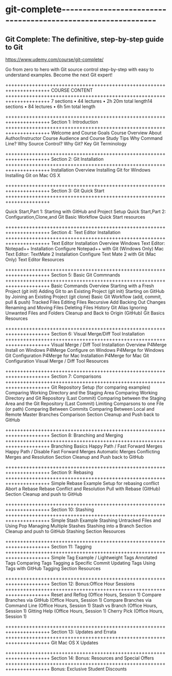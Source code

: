 # git-complete-------------------------------------------------------------
Git Complete: The definitive, step-by-step guide to Git
-------------------------------------------------------------
https://www.udemy.com/course/git-complete/

Go from zero to hero with Git source control step-by-step with easy to understand examples. Become the next Git expert!

+++++++++++++++++++++++++++++++++++++++++++++++++++++++++++++++++++++
COURSE CONTENT
+++++++++++++++++++++++++++++++++++++++++++++++++++++++++++++++++++++
7 sections • 44 lectures • 2h 20m total length14 sections • 84 lectures • 6h 5m total length

+++++++++++++++++++++++++++++++++++++++++++++++++++++++++++++++++++++
Section 1: Introduction
+++++++++++++++++++++++++++++++++++++++++++++++++++++++++++++++++++++
Welcome and Course Goals
Course Overview
About Author/Instructor
Course Audience and Course Study Tips
Why Command Line?
Why Source Control?
Why Git?
Key Git Terminology

+++++++++++++++++++++++++++++++++++++++++++++++++++++++++++++++++++++
Section 2: Git Installation
+++++++++++++++++++++++++++++++++++++++++++++++++++++++++++++++++++++
Installation Overview
Installing Git for Windows
Installing Git on Mac OS X

+++++++++++++++++++++++++++++++++++++++++++++++++++++++++++++++++++++
Section 3: Git Quick Start
+++++++++++++++++++++++++++++++++++++++++++++++++++++++++++++++++++++

Quick Start,Part 1: Starting with GitHub and Project Setup
Quick Start,Part 2: Configuration,Clone,and Git Basic Workflow
Quick Start resources

+++++++++++++++++++++++++++++++++++++++++++++++++++++++++++++++++++++
Section 4: Text Editor Installation
+++++++++++++++++++++++++++++++++++++++++++++++++++++++++++++++++++++
Text Editor Installation Overview
Windows Text Editor: Notepad++ Installation
Configure Notepad++ with Git (Windows Only)
Mac Text Editor: TextMate 2 Installation
Configure Text Mate 2 with Git (Mac Only)
Text Editor Resources

+++++++++++++++++++++++++++++++++++++++++++++++++++++++++++++++++++++
Section 5: Basic Git Commnands
+++++++++++++++++++++++++++++++++++++++++++++++++++++++++++++++++++++
Basic Commands Overview
Starting with a Fresh Project (git init)
Adding Git to an Existing Project (git init)
Starting on GitHub by Joining an Existing Project (git clone)
Basic Git Workflow (add, commit, pull & push)
Tracked Files
Editing Files
Recursive Add
Backing Out Changes
Renaming and Moving Files
Deleting Files
History
Git Alias
Ignoring Unwanted Files and Folders
Cleanup and Back to Origin (GitHub)
Git Basics Resources

+++++++++++++++++++++++++++++++++++++++++++++++++++++++++++++++++++++
Section 6: Visual Merge/Diff Tool Installation
+++++++++++++++++++++++++++++++++++++++++++++++++++++++++++++++++++++
Visual Merge / Diff Tool Installation Overview
P4Merge Install on Windows
P4Merge Configure on Windows
P4Merge for Windows Git Configuration
P4Merge for Mac Installation
P4Merge for Mac Git Configuration
Visual Merge / Diff Tool Resources

+++++++++++++++++++++++++++++++++++++++++++++++++++++++++++++++++++++
Section 7: Comparisons
+++++++++++++++++++++++++++++++++++++++++++++++++++++++++++++++++++++
Git Repository Setup (for comparing examples)
Comparing Working Directory and the Staging Area
Comparing Working Directory and Git Repository (Last Commit)
Comparing between the Staging Area and the Git Repository (Last Commit)
Limiting Comparsons to one File (or path)
Comparing Between Commits
Comparing Between Local and Remote Master Branches
Comparison Section Cleanup and Push back to GitHub

+++++++++++++++++++++++++++++++++++++++++++++++++++++++++++++++++++++
Section 8: Branching and Merging
+++++++++++++++++++++++++++++++++++++++++++++++++++++++++++++++++++++
Branching Basics
Happy Path / Fast Forward Merges
Happy Path / Disable Fast Forward Merges
Automatic Merges
Conflicting Merges and Resolution
Section Cleanup and Push back to GitHub

+++++++++++++++++++++++++++++++++++++++++++++++++++++++++++++++++++++
Section 9: Rebasing
+++++++++++++++++++++++++++++++++++++++++++++++++++++++++++++++++++++
Simple Rebase Example
Setup for rebasing conflict
Abort a Rebase
Rebase Conflict and Resolution
Pull with Rebase (GitHub)
Section Cleanup and push to GitHub

+++++++++++++++++++++++++++++++++++++++++++++++++++++++++++++++++++++
Section 10: Stashing
+++++++++++++++++++++++++++++++++++++++++++++++++++++++++++++++++++++
Simple Stash Example
Stashing Untracked Files and Using Pop
Managing Multiple Stashes
Stashing into a Branch
Section Cleanup and push to GitHub
Stashing Section Resources

+++++++++++++++++++++++++++++++++++++++++++++++++++++++++++++++++++++
Section 11: Tagging
+++++++++++++++++++++++++++++++++++++++++++++++++++++++++++++++++++++
Simple Tag Example / Lightweight Tags
Annotated Tags
Comparing Tags
Tagging a Specific Commit
Updating Tags
Using Tags with GitHub
Tagging Section Resources

+++++++++++++++++++++++++++++++++++++++++++++++++++++++++++++++++++++
Section 12: Bonus:Office Hour Sessions
+++++++++++++++++++++++++++++++++++++++++++++++++++++++++++++++++++++
Reset and Reflog (Office Hours, Session 1)
Compare Branches via GitHub (Office Hours, Session 1)
Compare Branches via Command Line (Office Hours, Session 1)
Stash vs Branch (Office Hours, Session 1)
Gitting Help (Office Hours, Session 1)
Cherry Pick (Office Hours, Session 1)


+++++++++++++++++++++++++++++++++++++++++++++++++++++++++++++++++++++
Section 13: Updates and Errata
+++++++++++++++++++++++++++++++++++++++++++++++++++++++++++++++++++++
Git Mac OS X Updates

+++++++++++++++++++++++++++++++++++++++++++++++++++++++++++++++++++++
Section 14: Bonus: Resources and Special Offers
+++++++++++++++++++++++++++++++++++++++++++++++++++++++++++++++++++++
Bonus: Exclusive Student Discounts


